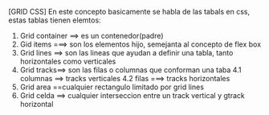 [GRID CSS]
En este concepto basicamente se habla de las tabals en css, estas tablas tienen elemtos:
1. Grid container ==> es un contenedor(padre)
2. Gid items  ===> son los elementos hijo, semejanta al concepto de flex box
3. Grid lines ==> son las lineas que ayudan a definir una tabla, tanto horizontales  como verticales
4. Grid tracks==> son las filas o columnas que conforman una taba
 4.1 columnas ==> tracks verticales
 4.2 filas ===> tracks horizontales
5. Grid area ==cualquier rectangulo limitado por grid lines
6. Grid celda ==> cualquier interseccion entre un track vertical y  gtrack horizontal

